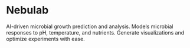 
# Nebulab

AI-driven microbial growth prediction and analysis. Models microbial responses to pH, temperature, and nutrients. Generate visualizations and optimize experiments with ease.
